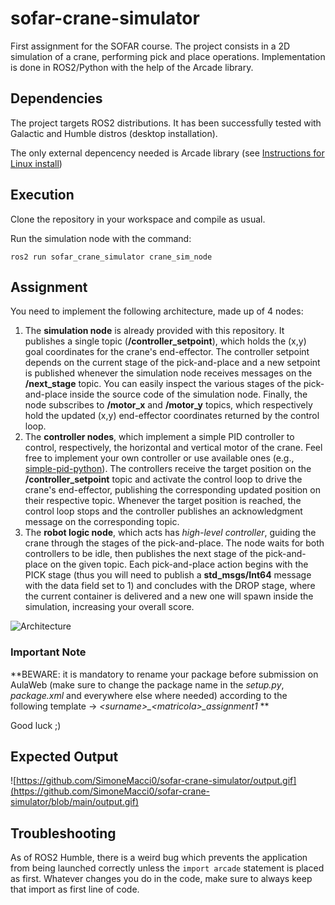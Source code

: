 # sofar-crane-simulator
First assignment for the SOFAR course. The project consists in a 2D simulation of a crane, performing pick and place operations. Implementation is done in ROS2/Python with the help of the Arcade library.

## Dependencies

The project targets ROS2 distributions. It has been successfully tested with Galactic and Humble distros (desktop installation).

The only external depencency needed is Arcade library (see [Instructions for Linux install](https://api.arcade.academy/en/latest/install/linux.html))

## Execution

Clone the repository in your workspace and compile as usual.

Run the simulation node with the command:

```ros2 run sofar_crane_simulator crane_sim_node```

## Assignment

You need to implement the following architecture, made up of 4 nodes:
1) The **simulation node** is already provided with this repository. It publishes a single topic (**/controller_setpoint**), which holds the (x,y) goal coordinates for the crane's end-effector. The controller setpoint depends on the current stage of the pick-and-place and a new setpoint is published whenever the simulation node receives messages on the **/next_stage** topic. You can easily inspect the various stages of the pick-and-place inside the source code of the simulation node. Finally, the node subscribes to **/motor_x** and **/motor_y** topics, which respectively hold the updated (x,y) end-effector coordinates returned by the control loop.
2) The **controller nodes**, which implement a simple PID controller to control, respectively, the horizontal and vertical motor of the crane. Feel free to implement your own controller or use available ones (e.g., [simple-pid-python](https://pypi.org/project/simple-pid/)).
The controllers receive the target position on the **/controller_setpoint** topic and activate the control loop to drive the crane's end-effector, publishing the corresponding updated position on their respective topic. Whenever the target position is reached, the control loop stops and the controller publishes an acknowledgment message on the corresponding topic.
3) The **robot logic node**, which acts has *high-level controller*, guiding the crane through the stages of the pick-and-place. The node waits for both controllers to be idle, then publishes the next stage of the pick-and-place on the given topic. 
Each pick-and-place action begins with the PICK stage (thus you will need to publish a **std_msgs/Int64** message with the data field set to 1) and concludes with the DROP stage, where the current container is delivered and a new one will spawn inside the simulation, increasing your overall score.

![Architecture](sofar_crane_simulator/resource/SOFAR-assign1-architecture.png)

### Important Note

**BEWARE: it is mandatory to rename your package before submission on AulaWeb (make sure to change the package name in the *setup.py*, *package.xml* and everywhere else where needed) according to the following template &rarr; *&lt;surname&gt;_&lt;matricola&gt;_assignment1* **

Good luck ;)

## Expected Output

![https://github.com/SimoneMacci0/sofar-crane-simulator/output.gif](https://github.com/SimoneMacci0/sofar-crane-simulator/blob/main/output.gif)

## Troubleshooting

As of ROS2 Humble, there is a weird bug which prevents the application from being launched correctly unless the ```import arcade``` statement is placed as first. Whatever changes you do in the code, make sure to always keep that import as first line of code.
